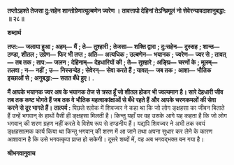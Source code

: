**तप्तोऽहश्ते तेजसा दु:सहेन** **शान्तोग्रेणात्युल्बणेन ज्वरेण ।** **तावत्तापो देहिनां तेऽन्घ्रिमूलं** **नो सेवेरन्यावदाशानुबद्धा: ॥ २८॥** 

**शब्दार्थ** 

**तप्त:—** **जलाया हुआ** **; अहम्—** **मैं** **; ते—** **तुश्हारी** **; तेजसा—** **शक्ति द्वारा** **; दु:सहेन—** **दुस्सह** **; शान्त—** **ठण्डा, शीतल** **; उग्रेण—** **फिर** **भी तप्त** **; अति—** **अत्यधिक** **; उल्बणेन—** **भयानक** **; ज्वरेण—** **ज्वर से** **; तावत्—** **तब तक** **; ताप:—** **जलन** **; देहिनाम्—** **देहधारियों** **की** **; ते—** **तुश्हारे** **; अङ्घ्रि—** **चरणों के** **; मूलम्—** **तलवा** **; न—** **नहीं** **; उ—** **निस्सन्देह** **; सेवेरन्—** **सेवा करते हैं** **; यावत्—** **जब तक** **;** **आशा—** **भौतिक इच्छाओं से** **; अनुबद्धा:—** **सतत बँधे हुए।** **.** 

**मैं आपके भयानक ज्वर अष के भयानक तेज से त्रस्त हूँ जो शीतल होकर भी ज्वल्यमान** **है। सारे देहधारी जीव तब तक कष्ट भोगते हैं जब तक वे भौतिक महत्वाकांक्षाओं से बँधे रहते हैं** **और आपके चरणकमलों की सेवा करने से दूर भागते हैं।** **तात्पर्य :** पिछले श्लोक में शिवज्वर ने कहा था कि जो लोग ङ्क्षहसा का जीवन बिताते हैं उन्हें भगवान् के हाथों वैसी ही ङ्क्षहसा मिलती है। किन्तु यहाँ पर वह उसके आगे यह कहता है कि जो लोग भगवान् की शरण ग्रहण नहीं करते वे विशेष रूप से दण्डनीय हैं। यद्यपि शिवज्वर ने अभी तक स्वयं ङ्क्षहसात्मक कार्य किया था किन्तु भगवान् की शरण में आ जाने तथा अपना सुधार कर लेने के कारण आशावान है कि उसे भगवत्कृपा प्राप्त हो सकेगी। दूसरे शब्दों में, वह अब भगवद्भक्त बन गया है।  

**श्रीभगवानुवाच** 
